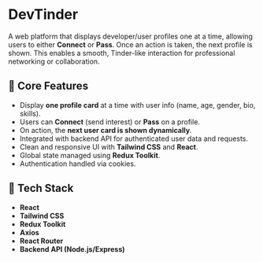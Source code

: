 # DevTinder

A web platform that displays developer/user profiles one at a time, allowing users to either **Connect** or **Pass**. Once an action is taken, the next profile is shown. This enables a smooth, Tinder-like interaction for professional networking or collaboration.

## 🔑 Core Features

- Display **one profile card** at a time with user info (name, age, gender, bio, skills).
- Users can **Connect** (send interest) or **Pass** on a profile.
- On action, the **next user card is shown dynamically**.
- Integrated with backend API for authenticated user data and requests.
- Clean and responsive UI with **Tailwind CSS** and **React**.
- Global state managed using **Redux Toolkit**.
- Authentication handled via cookies.

## 🧩 Tech Stack

- **React**
- **Tailwind CSS**
- **Redux Toolkit**
- **Axios**
- **React Router**
- **Backend API (Node.js/Express)**


